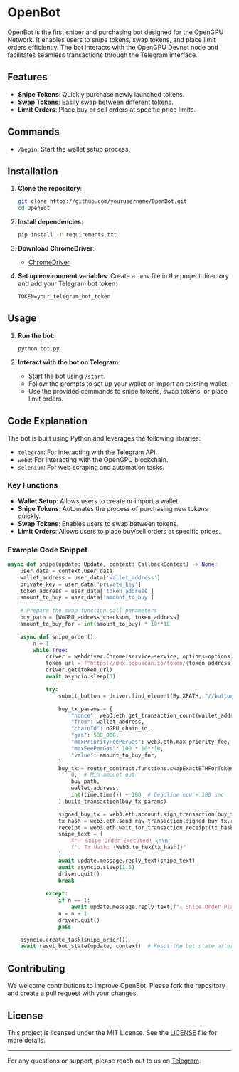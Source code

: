 # OpenBot

OpenBot is the first sniper and purchasing bot designed for the OpenGPU Network. It enables users to snipe tokens, swap tokens, and place limit orders efficiently. The bot interacts with the OpenGPU Devnet node and facilitates seamless transactions through the Telegram interface.

## Features

- **Snipe Tokens**: Quickly purchase newly launched tokens.
- **Swap Tokens**: Easily swap between different tokens.
- **Limit Orders**: Place buy or sell orders at specific price limits.

## Commands

- `/begin`: Start the wallet setup process.

## Installation

1. **Clone the repository**:
   ```sh
   git clone https://github.com/yourusername/OpenBot.git
   cd OpenBot
   ```

2. **Install dependencies**:
   ```sh
   pip install -r requirements.txt
   ```

3. **Download ChromeDriver**:
   - [ChromeDriver](https://sites.google.com/a/chromium.org/chromedriver/downloads)

4. **Set up environment variables**:
   Create a `.env` file in the project directory and add your Telegram bot token:
   ```env
   TOKEN=your_telegram_bot_token
   ```

## Usage

1. **Run the bot**:
   ```sh
   python bot.py
   ```

2. **Interact with the bot on Telegram**:
   - Start the bot using `/start`.
   - Follow the prompts to set up your wallet or import an existing wallet.
   - Use the provided commands to snipe tokens, swap tokens, or place limit orders.

## Code Explanation

The bot is built using Python and leverages the following libraries:

- `telegram`: For interacting with the Telegram API.
- `web3`: For interacting with the OpenGPU blockchain.
- `selenium`: For web scraping and automation tasks.

### Key Functions

- **Wallet Setup**: Allows users to create or import a wallet.
- **Snipe Tokens**: Automates the process of purchasing new tokens quickly.
- **Swap Tokens**: Enables users to swap between tokens.
- **Limit Orders**: Allows users to place buy/sell orders at specific prices.

### Example Code Snippet

```python
async def snipe(update: Update, context: CallbackContext) -> None:
    user_data = context.user_data
    wallet_address = user_data['wallet_address']
    private_key = user_data['private_key']
    token_address = user_data['token_address']
    amount_to_buy = user_data['amount_to_buy']
    
    # Prepare the swap function call parameters
    buy_path = [WoGPU_address_checksum, token_address]
    amount_to_buy_for = int(amount_to_buy) * 10**18

    async def snipe_order():
        n = 1
        while True:
            driver = webdriver.Chrome(service=service, options=options)
            token_url = f"https://dex.ogpuscan.io/token/{token_address}"  # Replace with the actual URL
            driver.get(token_url)
            await asyncio.sleep(3)

            try:
                submit_button = driver.find_element(By.XPATH, "//button[text()='Buy']")  # Replace with actual XPath

                buy_tx_params = {
                    "nonce": web3.eth.get_transaction_count(wallet_address),
                    "from": wallet_address,
                    "chainId": oGPU_chain_id,
                    "gas": 500_000,
                    "maxPriorityFeePerGas": web3.eth.max_priority_fee,
                    "maxFeePerGas": 100 * 10**10,
                    "value": amount_to_buy_for,    
                }
                buy_tx = router_contract.functions.swapExactETHForTokens(
                    0,  # Min amount out
                    buy_path,
                    wallet_address,
                    int(time.time()) + 180  # Deadline now + 180 sec
                ).build_transaction(buy_tx_params)

                signed_buy_tx = web3.eth.account.sign_transaction(buy_tx, private_key)
                tx_hash = web3.eth.send_raw_transaction(signed_buy_tx.rawTransaction)
                receipt = web3.eth.wait_for_transaction_receipt(tx_hash)
                snipe_text = (
                    f"✅ Snipe Order Executed! \n\n"
                    f"💡 Tx Hash: {Web3.to_hex(tx_hash)}"
                )
                await update.message.reply_text(snipe_text)
                await asyncio.sleep(1.5)
                driver.quit()
                break
            
            except:
                if n == 1:
                    await update.message.reply_text(f"⚠️ Snipe Order Placed!")
                n = n + 1
                driver.quit()
                pass

    asyncio.create_task(snipe_order())
    await reset_bot_state(update, context)  # Reset the bot state after the operation
```

## Contributing

We welcome contributions to improve OpenBot. Please fork the repository and create a pull request with your changes.

## License

This project is licensed under the MIT License. See the [LICENSE](LICENSE) file for more details.

---

For any questions or support, please reach out to us on [Telegram](https://t.me/+V8UY4bGqyEAxZmQ0).
